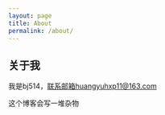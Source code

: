 ```yaml
---
layout: page
title: About
permalink: /about/
---
```


## 关于我
我是bj514，联系邮箱huangyuhxp11@163.com

这个博客会写一堆杂物
